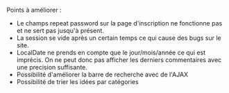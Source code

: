 Points à améliorer : 
- Le champs repeat password sur la page d'inscription ne fonctionne pas et ne sert pas jusqu'à présent.
- La session se vide après un certain temps ce qui cause des bugs sur le site.
- LocalDate ne prends en compte que le jour/mois/année ce qui est imprécis. On ne peut donc pas afficher les derniers commentaires avec une precision suffisante.
- Possibilité d'améliorer la barre de recherche avec de l'AJAX
- Possibilité de trier les idées par catégories